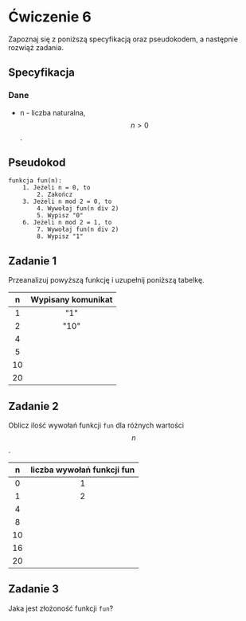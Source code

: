 # Ćwiczenie 6

Zapoznaj się z poniższą specyfikacją oraz pseudokodem, a następnie rozwiąż zadania.

## Specyfikacja

### Dane

* n - liczba naturalna, $$n>0$$. 

## Pseudokod

```
funkcja fun(n):
    1. Jeżeli n = 0, to
        2. Zakończ
    3. Jeżeli n mod 2 = 0, to 
        4. Wywołaj fun(n div 2)
        5. Wypisz "0"
    6. Jeżeli n mod 2 = 1, to
        7. Wywołaj fun(n div 2)
        8. Wypisz "1"
```

## Zadanie 1

Przeanalizuj powyższą funkcję i uzupełnij poniższą tabelkę.

|  n  | Wypisany komunikat |
| :-: | :----------------: |
|  1  |         "1"        |
|  2  |        "10"        |
|  4  |                    |
|  5  |                    |
|  10 |                    |
|  20 |                    |

## Zadanie 2

Oblicz ilość wywołań funkcji `fun` dla różnych wartości $$n$$.

| n   | liczba wywołań funkcji fun |
| :-: | :------------------------: |
| 0   | 1                          |
| 1   | 2                          |
| 4   |                            |
| 8   |                            |
| 10  |                            |
| 16  |                            |
| 20  |                            |

## Zadanie 3

Jaka jest złożoność funkcji `fun`?

